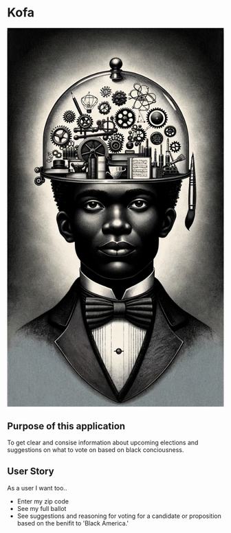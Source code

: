 # Kofa

![Kofa](Shared/kofa.png)


## Purpose of this application
To get clear and consise information about upcoming elections and suggestions on what to vote on based on black conciousness. 

## User Story
As a user I want too..

- Enter my zip code
- See my full ballot
- See suggestions and reasoning for voting for a candidate or proposition based on the benifit to 'Black America.'
